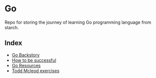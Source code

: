 # Go
Repo for storing the journey of learning Go programming language from starch.

## Index
- [Go Backstory](./resources/backstory.md)
- [How to be successful](./resources/how-to-be-successful.md)
- [Go Resources](./resources/go-resources.md)
- [Todd Mcleod exercises](./todd-mcleod-exercises/)
